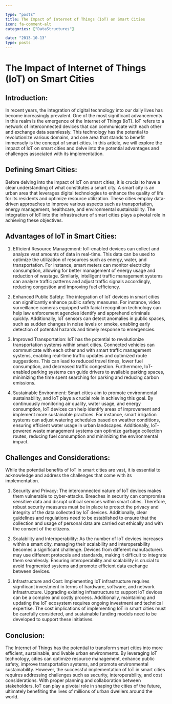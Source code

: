 ```yaml
---

type: "posts"
title: The Impact of Internet of Things (IoT) on Smart Cities
icon: fa-comment-alt
categories: ["DataStructures"]

date: "2013-10-13"
type: posts
---
```





# The Impact of Internet of Things (IoT) on Smart Cities

## Introduction:
In recent years, the integration of digital technology into our daily lives has become increasingly prevalent. One of the most significant advancements in this realm is the emergence of the Internet of Things (IoT). IoT refers to a network of interconnected devices that can communicate with each other and exchange data seamlessly. This technology has the potential to revolutionize various domains, and one area that stands to benefit immensely is the concept of smart cities. In this article, we will explore the impact of IoT on smart cities and delve into the potential advantages and challenges associated with its implementation.

## Defining Smart Cities:
Before delving into the impact of IoT on smart cities, it is crucial to have a clear understanding of what constitutes a smart city. A smart city is an urban area that leverages digital technologies to enhance the quality of life for its residents and optimize resource utilization. These cities employ data-driven approaches to improve various aspects such as transportation, energy management, healthcare, and environmental sustainability. The integration of IoT into the infrastructure of smart cities plays a pivotal role in achieving these objectives.

## Advantages of IoT in Smart Cities:
1. Efficient Resource Management:
IoT-enabled devices can collect and analyze vast amounts of data in real-time. This data can be used to optimize the utilization of resources such as energy, water, and transportation. For instance, smart meters can monitor electricity consumption, allowing for better management of energy usage and reduction of wastage. Similarly, intelligent traffic management systems can analyze traffic patterns and adjust traffic signals accordingly, reducing congestion and improving fuel efficiency.

2. Enhanced Public Safety:
The integration of IoT devices in smart cities can significantly enhance public safety measures. For instance, video surveillance cameras equipped with facial recognition technology can help law enforcement agencies identify and apprehend criminals quickly. Additionally, IoT sensors can detect anomalies in public spaces, such as sudden changes in noise levels or smoke, enabling early detection of potential hazards and timely response to emergencies.

3. Improved Transportation:
IoT has the potential to revolutionize transportation systems within smart cities. Connected vehicles can communicate with each other and with smart traffic management systems, enabling real-time traffic updates and optimized route suggestions. This can lead to reduced travel times, lower fuel consumption, and decreased traffic congestion. Furthermore, IoT-enabled parking systems can guide drivers to available parking spaces, minimizing the time spent searching for parking and reducing carbon emissions.

4. Sustainable Environment:
Smart cities aim to promote environmental sustainability, and IoT plays a crucial role in achieving this goal. By continuously monitoring air quality, water usage, and energy consumption, IoT devices can help identify areas of improvement and implement more sustainable practices. For instance, smart irrigation systems can adjust watering schedules based on weather conditions, ensuring efficient water usage in urban landscapes. Additionally, IoT-powered waste management systems can optimize garbage collection routes, reducing fuel consumption and minimizing the environmental impact.

## Challenges and Considerations:
While the potential benefits of IoT in smart cities are vast, it is essential to acknowledge and address the challenges that come with its implementation.

1. Security and Privacy:
The interconnected nature of IoT devices makes them vulnerable to cyber-attacks. Breaches in security can compromise sensitive data and disrupt critical services within smart cities. Therefore, robust security measures must be in place to protect the privacy and integrity of the data collected by IoT devices. Additionally, clear guidelines and regulations need to be established to ensure that the collection and usage of personal data are carried out ethically and with the consent of the citizens.

2. Scalability and Interoperability:
As the number of IoT devices increases within a smart city, managing their scalability and interoperability becomes a significant challenge. Devices from different manufacturers may use different protocols and standards, making it difficult to integrate them seamlessly. Ensuring interoperability and scalability is crucial to avoid fragmented systems and promote efficient data exchange between devices.

3. Infrastructure and Cost:
Implementing IoT infrastructure requires significant investment in terms of hardware, software, and network infrastructure. Upgrading existing infrastructure to support IoT devices can be a complex and costly process. Additionally, maintaining and updating the IoT ecosystem requires ongoing investment and technical expertise. The cost implications of implementing IoT in smart cities must be carefully considered, and sustainable funding models need to be developed to support these initiatives.

## Conclusion:
The Internet of Things has the potential to transform smart cities into more efficient, sustainable, and livable urban environments. By leveraging IoT technology, cities can optimize resource management, enhance public safety, improve transportation systems, and promote environmental sustainability. However, the successful implementation of IoT in smart cities requires addressing challenges such as security, interoperability, and cost considerations. With proper planning and collaboration between stakeholders, IoT can play a pivotal role in shaping the cities of the future, ultimately benefiting the lives of millions of urban dwellers around the world.